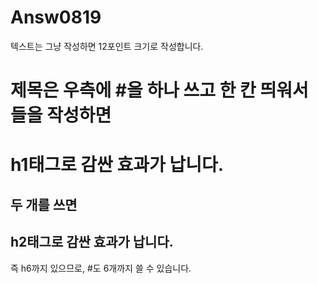 # Answ0819

<!-- 텍스트 적기 -->
텍스트는 그냥 작성하면 12포인트 크기로 작성합니다.

<!-- 제목 -->
# 제목은 우측에 #을 하나 쓰고 한 칸 띄워서 들을 작성하면
<h1>h1태그로 감싼 효과가 납니다.</h1>

## 두 개를 쓰면
<h2>h2태그로 감싼 효과가 납니다.</h2>

즉 h6까지 있으므로, #도 6개까지 쓸 수 있습니다.
